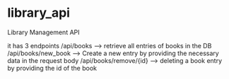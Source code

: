 # library_api
Library Management API

it has 3 endpoints 
/api/books --> retrieve all entries of books in the DB
/api/books/new_book --> Create a new entry by providing the necessary data in the request body
/api/books/remove/{id} --> deleting a book entry by providing the id of the book
